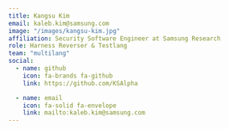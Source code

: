 ```yaml
---
title: Kangsu Kim
email: kaleb.kim@samsung.com
image: "/images/kangsu-kim.jpg"
affiliation: Security Software Engineer at Samsung Research
role: Harness Reverser & Testlang
team: "multilang"
social:
  - name: github
    icon: fa-brands fa-github
    link: https://github.com/KSAlpha

  - name: email
    icon: fa-solid fa-envelope
    link: mailto:kaleb.kim@samsung.com
---
```

